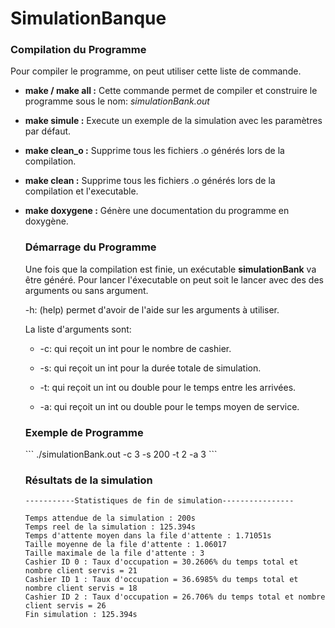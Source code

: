 # SimulationBanque

<h3> Compilation du Programme</h3>
<p>Pour compiler le programme, on peut utiliser cette liste de commande.</p>
<ul>
    <p><li><strong>make / make all :</strong> Cette commande permet de compiler et construire le programme sous le
        nom: <em>simulationBank.out</em>
    </li> </p>
    <p><li><strong>make simule :</strong> Execute un exemple de la simulation avec les paramètres par défaut.
    </li> </p>
    <p><li><strong>make clean_o :</strong> Supprime tous les fichiers .o générés lors de la compilation.</li></p>
    <p><li><strong>make clean :</strong> Supprime tous les fichiers .o générés lors de la compilation et l'executable.</li></p>
    <p><li><strong>make doxygene :</strong> Génère une documentation du programme en doxygène.</li></p>
</u>
<h3> Démarrage du Programme</h3>
<p>Une fois que la compilation est finie, un exécutable <strong>simulationBank</strong> va être généré.
Pour lancer l'éxecutable on peut soit le lancer avec des des arguments ou sans argument.</p> 
<p> -h: (help) permet d'avoir de l'aide sur les arguments à utiliser. </p>

<p>La liste d'arguments sont:</p>
<ul>
    <p> <li> -c: qui reçoit un int pour le nombre de cashier.</li> </p>
    <p> <li> -s: qui reçoit un int pour la durée totale de simulation.</li> </p>
    <p> <li> -t: qui reçoit un int ou double pour le temps entre les arrivées.</li> </p>
    <p> <li> -a: qui reçoit un int ou double pour le temps moyen de service.</li> </p>

</ul>
<h3> Exemple de Programme</h3>
```
./simulationBank.out -c 3 -s 200 -t 2 -a 3
```
<h3> Résultats de la simulation</h3>

~~~
-----------Statistiques de fin de simulation----------------

Temps attendue de la simulation : 200s
Temps reel de la simulation : 125.394s
Temps d'attente moyen dans la file d'attente : 1.71051s
Taille moyenne de la file d'attente : 1.06017
Taille maximale de la file d'attente : 3
Cashier ID 0 : Taux d'occupation = 30.2606% du temps total et nombre client servis = 21
Cashier ID 1 : Taux d'occupation = 36.6985% du temps total et nombre client servis = 18
Cashier ID 2 : Taux d'occupation = 26.706% du temps total et nombre client servis = 26
Fin simulation : 125.394s

~~~